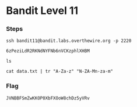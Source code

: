# Bandit Level 11

### Steps

`ssh bandit11@bandit.labs.overthewire.org -p 2220`

`6zPeziLdR2RKNdNYFNb6nVCKzphlXHBM`

`ls`

`cat data.txt | tr "A-Za-z" "N-ZA-Mn-za-m"`

### Flag

`JVNBBFSmZwKKOP0XbFXOoW8chDz5yVRv`